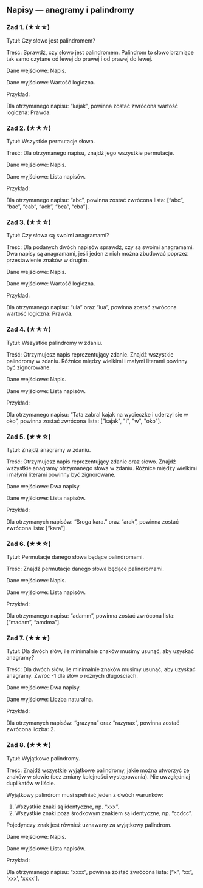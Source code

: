 ## Napisy — anagramy i palindromy

### Zad 1. (★☆☆)

Tytuł: Czy słowo jest palindromem?

Treść: Sprawdź, czy słowo jest palindromem. Palindrom to słowo brzmiące tak samo czytane od lewej do prawej i od prawej do lewej.

Dane wejściowe: Napis.

Dane wyjściowe: Wartość logiczna.

Przykład:

Dla otrzymanego napisu: “kajak”, powinna zostać zwrócona wartość logiczna: Prawda.

### Zad 2. (★★☆)

Tytuł: Wszystkie permutacje słowa.	

Treść: Dla otrzymanego napisu, znajdź jego wszystkie permutacje.

Dane wejściowe: Napis.

Dane wyjściowe: Lista napisów.

Przykład:

Dla otrzymanego napisu: “abc”, powinna zostać zwrócona lista: [“abc”, “bac”, “cab”, “acb”, “bca”, “cba”].

### Zad 3. (★☆☆)

Tytuł: Czy słowa są swoimi anagramami?

Treść: Dla podanych dwóch napisów sprawdź, czy są swoimi anagramami. Dwa napisy są anagramami, jeśli jeden z nich można zbudować poprzez przestawienie znaków w drugim.

Dane wejściowe: Napis.

Dane wyjściowe: Wartość logiczna.

Przykład:

Dla otrzymanego napisu: “ula” oraz “lua”, powinna zostać zwrócona wartość logiczna: Prawda.

### Zad 4. (★★☆)

Tytuł: Wszystkie palindromy w zdaniu.

Treść: Otrzymujesz napis reprezentujący zdanie. Znajdź wszystkie palindromy w zdaniu. Różnice między wielkimi i małymi literami powinny być zignorowane.

Dane wejściowe: Napis.

Dane wyjściowe: Lista napisów.

Przykład:

Dla otrzymanego napisu: “Tata zabral kajak na wycieczke i uderzyl sie w oko”, powinna zostać zwrócona lista: ["kajak", "i", "w", "oko"].

### Zad 5. (★★☆)

Tytuł: Znajdź anagramy w zdaniu.

Treść: Otrzymujesz napis reprezentujący zdanie oraz słowo. Znajdź wszystkie anagramy otrzymanego słowa w zdaniu. Różnice między wielkimi i małymi literami powinny być zignorowane.

Dane wejściowe: Dwa napisy.

Dane wyjściowe: Lista napisów.

Przykład:

Dla otrzymanych napisów: “Sroga kara.” oraz “arak”, powinna zostać zwrócona lista: [“kara”].

### Zad 6. (★★☆)

Tytuł: Permutacje danego słowa będące palindromami.

Treść: Znajdź permutacje danego słowa będące palindromami.

Dane wejściowe: Napis.

Dane wyjściowe: Lista napisów.

Przykład:

Dla otrzymanego napisu: “adamm”, powinna zostać zwrócona lista: [“madam”, “amdma”].

### Zad 7. (★★★)

Tytuł: Dla dwóch słów, ile minimalnie znaków musimy usunąć, aby uzyskać anagramy?

Treść: Dla dwóch słów, ile minimalnie znaków musimy usunąć, aby uzyskać anagramy. Zwróć -1 dla słów o różnych długościach.	

Dane wejściowe: Dwa napisy.

Dane wyjściowe: Liczba naturalna.

Przykład:

Dla otrzymanych napisów:  “grazyna” oraz  “razynax”, powinna zostać zwrócona liczba: 2.

### Zad 8. (★★★)

Tytuł: Wyjątkowe palindromy.	

Treść: Znajdź wszystkie wyjątkowe palindromy, jakie można utworzyć ze znaków w słowie (bez zmiany kolejności występowania). Nie uwzględniaj duplikatów w liście.

Wyjątkowy palindrom musi spełniać jeden z dwóch warunków:
1. Wszystkie znaki są identyczne, np. “xxx”.
2. Wszystkie znaki poza środkowym znakiem są identyczne, np. “ccdcc”.

Pojedynczy znak jest również uznawany za wyjątkowy palindrom.

Dane wejściowe: Napis.

Dane wyjściowe: Lista napisów.

Przykład:

Dla otrzymanego napisu: “xxxx”, powinna zostać zwrócona lista: [“x”, “xx”, 'xxx', 'xxxx'].
